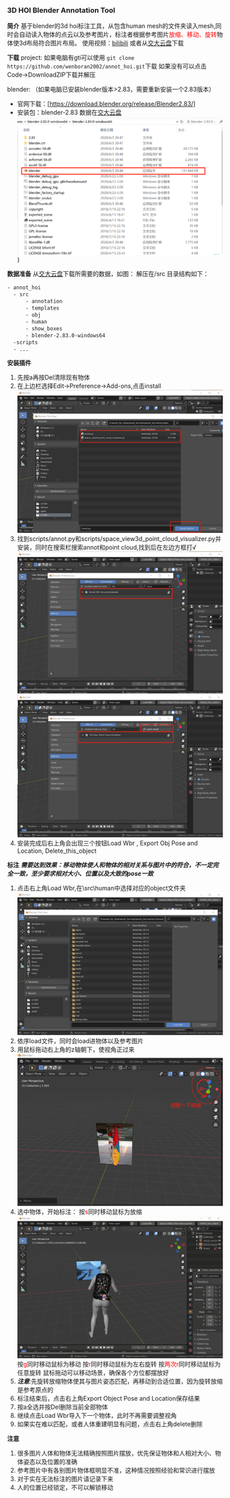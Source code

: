 ### 3D HOI Blender Annotation Tool
**简介**
基于blender的3d hoi标注工具，从包含human mesh的文件夹读入mesh,同时会自动读入物体的点云以及参考图片，标注者根据参考图片<font color=red>放缩、移动、旋转</font>物体使3d布局符合图片布局。
使用视频：[bilibili](https://www.bilibili.com/video/BV1SE421T7cb/)
或者从[交大云盘](https://jbox.sjtu.edu.cn/l/61ZUCj)下载



**下载** 
project:
如果电脑有gti可以使用
`git clone https://github.com/wenboran2002/annot_hoi.git`下载
如果没有可以点击Code->DownloadZIP下载并解压

blender:
（如果电脑已安装blender版本>2.83，需要重新安装一个2.83版本）
* 官网下载：[https://download.blender.org/release/Blender2.83/]
* 安装包：blender-2.83 数据在[交大云盘](https://jbox.sjtu.edu.cn/l/61ZUCj)
  ![install](https://github.com/wenboran2002/annot_hoi/blob/main/imgs/install.png))
  
**数据准备**
从[交大云盘](https://jbox.sjtu.edu.cn/l/61ZUCj)下载所需要的数据，如图：
解压在/src
目录结构如下：
```
- annot_hoi
  - src
      - annotation
      - templates
      - obj
      - human
      - show_boxes
      - blender-2.83.0-windows64
  -scripts
  - ...
```

**安装插件**
1. 先按a再按Del清除现有物体
2. 在上边栏选择Edit->Preference->Add-ons,点击install ![step1](https://github.com/wenboran2002/annot_hoi/blob/main/imgs/1.png)
3. 找到scripts/annot.py和scripts/space_view3d_point_cloud_visualizer.py并安装，同时在搜索栏搜索annot和point cloud,找到后在左边方框打√  ![step1](https://github.com/wenboran2002/annot_hoi/blob/main/imgs/2.png)
![step1](https://github.com/wenboran2002/annot_hoi/blob/main/imgs/3.png)
4. 安装完成后右上角会出现三个按钮Load Wbr , Export Obj Pose and Location, Delete_this_object
   
**标注**
***需要达到效果：移动物体使人和物体的相对关系与图片中的符合，不一定完全一致，至少要求相对大小、位置以及大致的pose一致***
1. 点击右上角Load Wbr,在\src\human中选择对应的object文件夹![step1](https://github.com/wenboran2002/annot_hoi/blob/main/imgs/4.png)
2. 依序load文件，同时会load进物体以及参考图片
3. 用鼠标拖动右上角的z轴朝下，使视角正过来![step1](https://github.com/wenboran2002/annot_hoi/blob/main/imgs/step7.png)
4. 选中物体，开始标注：
   按<font color=red>s</font>同时移动鼠标为放缩
   ![step1](https://github.com/wenboran2002/annot_hoi/blob/main/imgs/rotate.gif)
   按<font color=red>g</font>同时移动鼠标为移动
   按<font color=red>r</font>同时移动鼠标为左右旋转
   按<font color=red>两次r</font>同时移动鼠标为任意旋转
   鼠标拖动可以移动场景，确保各个方位都摆放好
6. ***注意***:先旋转放缩物体使其与图片姿态匹配，再移动到合适位置，因为旋转放缩是参考原点的
7. 标注结束后，点击右上角Export Object Pose and Location保存结果
8. 按a全选并按Del删除当前全部物体
9. 继续点击Load Wbr导入下一个物体，此时不再需要调整视角
10. 如果实在难以匹配，或者人体重建明显有问题，点击右上角delete删除

**注意**
1. 很多图片人体和物体无法精确按照图片摆放，优先保证物体和人相对大小、物体姿态以及位置的准确
2. 参考图片中有各别图片物体框明显不准，这种情况按照经验和常识进行摆放
3. 对于实在无法标注的图片请记录下来
4. 人的位置已经锁定，不可以解锁移动
